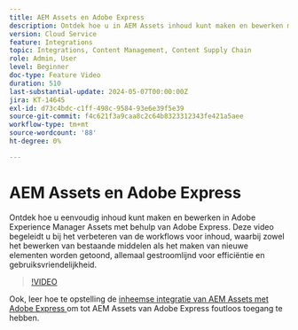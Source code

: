 ```yaml
---
title: AEM Assets en Adobe Express
description: Ontdek hoe u in AEM Assets inhoud kunt maken en bewerken met behulp van Adobe Express.
version: Cloud Service
feature: Integrations
topic: Integrations, Content Management, Content Supply Chain
role: Admin, User
level: Beginner
doc-type: Feature Video
duration: 510
last-substantial-update: 2024-05-07T00:00:00Z
jira: KT-14645
exl-id: d73c4bdc-c1ff-498c-9584-93e6e39f5e39
source-git-commit: f4c621f3a9caa8c2c64b8323312343fe421a5aee
workflow-type: tm+mt
source-wordcount: '88'
ht-degree: 0%

---
```


# AEM Assets en Adobe Express

Ontdek hoe u eenvoudig inhoud kunt maken en bewerken in Adobe Experience Manager Assets met behulp van Adobe Express. Deze video begeleidt u bij het verbeteren van de workflows voor inhoud, waarbij zowel het bewerken van bestaande middelen als het maken van nieuwe elementen worden getoond, allemaal gestroomlijnd voor efficiëntie en gebruiksvriendelijkheid.

>[!VIDEO](https://video.tv.adobe.com/v/3425972/?learn=on)

Ook, leer hoe te opstelling de [ inheemse integratie van AEM Assets met Adobe Express ](https://experienceleague.adobe.com/en/docs/experience-manager-cloud-service/content/assets/integration-adobe-express/native-integration-adobe-express) om tot AEM Assets van Adobe Express foutloos toegang te hebben.
